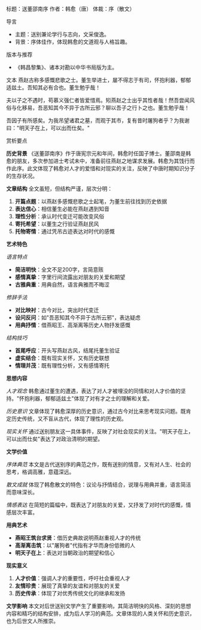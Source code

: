 标题：送董邵南序
作者：韩愈（唐）
体裁：序（散文）

导言
- 主题：送别兼论学行与志向，文采俊逸。
- 背景：序体佳作，体现韩愈的文道观与人格旨趣。

版本与推荐
- 《韩昌黎集》、诸本对勘以中华书局版为主。

文本
燕赵古称多感慨悲歌之士。董生举进士，屡不得志于有司，怀抱利器，郁郁适兹土。吾知其必有合也。董生勉乎哉！

夫以子之不遇时，苟慕义强仁者皆爱惜焉。矧燕赵之士出乎其性者哉！然吾尝闻风俗与化移易，吾恶知其今不异于古所云邪？聊以吾子之行卜之也。董生勉乎哉！

吾因子有所感矣。为我吊望诸君之墓，而观于其市，复有昔时屠狗者乎？为我谢曰："明天子在上，可以出而仕矣。"

赏析要点

**历史背景**
《送董邵南序》作于唐宪宗元和年间，韩愈时任国子博士。董邵南是韩愈的朋友，多次参加进士考试未中，准备前往燕赵之地谋求发展。韩愈为其饯行而作此序。此文体现了韩愈对人才的爱惜和对现实的关注，反映了中唐时期知识分子的生存状况。

**文章结构**
全文虽短，但结构严谨，层次分明：
1. **开篇点题**：以燕赵多感慨悲歌之士起笔，为董生前往找到历史依据
2. **表达信心**：相信董生必能在燕赵遇到知音
3. **理性分析**：承认时代变迁可能改变风俗
4. **寄托希望**：以董生之行验证燕赵民风
5. **托物寄情**：通过凭吊古迹表达对时代的感慨

**艺术特色**

*语言特点*
- **简洁明快**：全文不足200字，言简意赅
- **感情真挚**：字里行间流露出对朋友的关爱和期望
- **古雅典重**：用典自然，语言典雅而不晦涩

*修辞手法*
- **对比映衬**：古今对比，突出时代变迁
- **设问反问**：如"吾恶知其今不异于古所云邪"，表达疑虑
- **用典抒情**：借燕昭王、高渐离等历史人物抒发感慨

*结构技巧*
- **首尾呼应**：开头写燕赵古风，结尾托董生验证
- **虚实结合**：既有现实关怀，又有历史联想
- **情理并茂**：既有理性分析，又有感情寄托

**思想内容**

*人才观念*
韩愈通过董生的遭遇，表达了对人才被埋没的同情和对人才价值的坚持。"怀抱利器，郁郁适兹土"体现了对有才之士的理解和关爱。

*历史意识*
文章体现了韩愈深厚的历史意识，通过古今对比来思考现实问题。既肯定历史传统，又不盲从古代，体现了理性的历史观。

*现实关怀*
通过送别朋友这一具体事件，反映了对社会现实的关注。"明天子在上，可以出而仕矣"表达了对政治清明的期望。

**文学价值**

*序体典范*
本文是古代送别序的典范之作，既有送别的情意，又有对人生、社会的思考，格调高雅，意蕴深远。

*散文成就*
体现了韩愈散文的特色：议论与抒情结合，说理与用典并重，语言简洁而意味深长。

*情感表达*
在简短的篇幅中，既表达了对朋友的关爱，又抒发了对时代的感慨，情感层次丰富。

**用典艺术**
- **燕昭王筑台求贤**：借历史典故说明燕赵重视人才的传统
- **高渐离击筑**：以"屠狗者"代指有才华而身份低微的人
- **明天子在上**：表达对当朝政治的期望和信心

**现实意义**
1. **人才价值**：强调人才的重要性，呼吁社会重视人才
2. **友情珍贵**：展现了真挚的友谊和对朋友的关爱
3. **历史传承**：体现了对优秀传统文化的继承和发扬

**文学影响**
本文对后世送别文学产生了重要影响，其简洁明快的风格、深刻的思想内容和精巧的结构安排，成为后人学习的典范。文章体现的人类关怀和历史意识，也为后世文人所推崇。